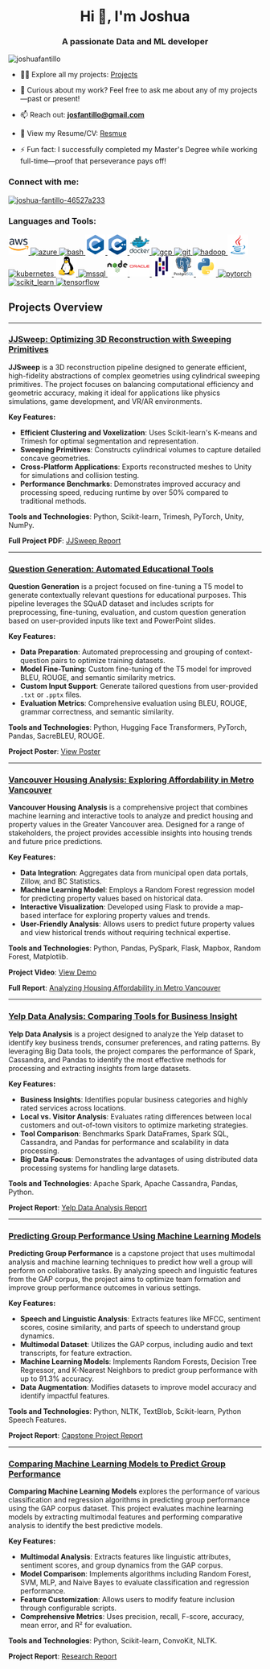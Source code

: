 <h1 align="center">Hi 👋, I'm Joshua</h1>
<h3 align="center">A passionate Data and ML developer</h3>

<p align="left"> <img src="https://komarev.com/ghpvc/?username=joshuafantillo&label=Profile%20views&color=0e75b6&style=flat" alt="joshuafantillo" /> </p>

- 👨‍💻 Explore all my projects: [Projects](https://github.com/JoshuaFantillo?tab=repositories)

- 💬 Curious about my work? Feel free to ask me about any of my projects—past or present!

- 📫 Reach out: **josfantillo@gmail.com**

- 📄 View my Resume/CV:  [Resmue](https://copper-jacquelynn-70.tiiny.site)

- ⚡ Fun fact: I successfully completed my Master's Degree while working full-time—proof that perseverance pays off!

<h3 align="left">Connect with me:</h3>
<p align="left">
<a href="https://linkedin.com/in/joshua-fantillo-46527a233" target="blank"><img align="center" src="https://raw.githubusercontent.com/rahuldkjain/github-profile-readme-generator/master/src/images/icons/Social/linked-in-alt.svg" alt="joshua-fantillo-46527a233" height="30" width="40" /></a>
</p>

<h3 align="left">Languages and Tools:</h3>
<p align="left"> <a href="https://aws.amazon.com" target="_blank" rel="noreferrer"> <img src="https://raw.githubusercontent.com/devicons/devicon/master/icons/amazonwebservices/amazonwebservices-original-wordmark.svg" alt="aws" width="40" height="40"/> </a> <a href="https://azure.microsoft.com/en-in/" target="_blank" rel="noreferrer"> <img src="https://www.vectorlogo.zone/logos/microsoft_azure/microsoft_azure-icon.svg" alt="azure" width="40" height="40"/> </a> <a href="https://www.gnu.org/software/bash/" target="_blank" rel="noreferrer"> <img src="https://www.vectorlogo.zone/logos/gnu_bash/gnu_bash-icon.svg" alt="bash" width="40" height="40"/> </a> <a href="https://www.cprogramming.com/" target="_blank" rel="noreferrer"> <img src="https://raw.githubusercontent.com/devicons/devicon/master/icons/c/c-original.svg" alt="c" width="40" height="40"/> </a> <a href="https://www.w3schools.com/cpp/" target="_blank" rel="noreferrer"> <img src="https://raw.githubusercontent.com/devicons/devicon/master/icons/cplusplus/cplusplus-original.svg" alt="cplusplus" width="40" height="40"/> </a> <a href="https://www.docker.com/" target="_blank" rel="noreferrer"> <img src="https://raw.githubusercontent.com/devicons/devicon/master/icons/docker/docker-original-wordmark.svg" alt="docker" width="40" height="40"/> </a> <a href="https://cloud.google.com" target="_blank" rel="noreferrer"> <img src="https://www.vectorlogo.zone/logos/google_cloud/google_cloud-icon.svg" alt="gcp" width="40" height="40"/> </a> <a href="https://git-scm.com/" target="_blank" rel="noreferrer"> <img src="https://www.vectorlogo.zone/logos/git-scm/git-scm-icon.svg" alt="git" width="40" height="40"/> </a> <a href="https://hadoop.apache.org/" target="_blank" rel="noreferrer"> <img src="https://www.vectorlogo.zone/logos/apache_hadoop/apache_hadoop-icon.svg" alt="hadoop" width="40" height="40"/> </a> <a href="https://www.java.com" target="_blank" rel="noreferrer"> <img src="https://raw.githubusercontent.com/devicons/devicon/master/icons/java/java-original.svg" alt="java" width="40" height="40"/> </a> <a href="https://kubernetes.io" target="_blank" rel="noreferrer"> <img src="https://www.vectorlogo.zone/logos/kubernetes/kubernetes-icon.svg" alt="kubernetes" width="40" height="40"/> </a> <a href="https://www.linux.org/" target="_blank" rel="noreferrer"> <img src="https://raw.githubusercontent.com/devicons/devicon/master/icons/linux/linux-original.svg" alt="linux" width="40" height="40"/> </a> <a href="https://www.microsoft.com/en-us/sql-server" target="_blank" rel="noreferrer"> <img src="https://www.svgrepo.com/show/303229/microsoft-sql-server-logo.svg" alt="mssql" width="40" height="40"/> </a> <a href="https://nodejs.org" target="_blank" rel="noreferrer"> <img src="https://raw.githubusercontent.com/devicons/devicon/master/icons/nodejs/nodejs-original-wordmark.svg" alt="nodejs" width="40" height="40"/> </a> <a href="https://www.oracle.com/" target="_blank" rel="noreferrer"> <img src="https://raw.githubusercontent.com/devicons/devicon/master/icons/oracle/oracle-original.svg" alt="oracle" width="40" height="40"/> </a> <a href="https://pandas.pydata.org/" target="_blank" rel="noreferrer"> <img src="https://raw.githubusercontent.com/devicons/devicon/2ae2a900d2f041da66e950e4d48052658d850630/icons/pandas/pandas-original.svg" alt="pandas" width="40" height="40"/> </a> <a href="https://www.postgresql.org" target="_blank" rel="noreferrer"> <img src="https://raw.githubusercontent.com/devicons/devicon/master/icons/postgresql/postgresql-original-wordmark.svg" alt="postgresql" width="40" height="40"/> </a> <a href="https://www.python.org" target="_blank" rel="noreferrer"> <img src="https://raw.githubusercontent.com/devicons/devicon/master/icons/python/python-original.svg" alt="python" width="40" height="40"/> </a> <a href="https://pytorch.org/" target="_blank" rel="noreferrer"> <img src="https://www.vectorlogo.zone/logos/pytorch/pytorch-icon.svg" alt="pytorch" width="40" height="40"/> </a> <a href="https://scikit-learn.org/" target="_blank" rel="noreferrer"> <img src="https://upload.wikimedia.org/wikipedia/commons/0/05/Scikit_learn_logo_small.svg" alt="scikit_learn" width="40" height="40"/> </a> <a href="https://www.tensorflow.org" target="_blank" rel="noreferrer"> <img src="https://www.vectorlogo.zone/logos/tensorflow/tensorflow-icon.svg" alt="tensorflow" width="40" height="40"/> </a> </p>


## Projects Overview
---------------------------------------------------------------
### [JJSweep: Optimizing 3D Reconstruction with Sweeping Primitives](https://github.com/JoshuaFantillo/jjsweep)
**JJSweep** is a 3D reconstruction pipeline designed to generate efficient, high-fidelity abstractions of complex geometries using cylindrical sweeping primitives. The project focuses on balancing computational efficiency and geometric accuracy, making it ideal for applications like physics simulations, game development, and VR/AR environments.

**Key Features:**
- **Efficient Clustering and Voxelization**: Uses Scikit-learn's K-means and Trimesh for optimal segmentation and representation.
- **Sweeping Primitives**: Constructs cylindrical volumes to capture detailed concave geometries.
- **Cross-Platform Applications**: Exports reconstructed meshes to Unity for simulations and collision testing.
- **Performance Benchmarks**: Demonstrates improved accuracy and processing speed, reducing runtime by over 50% compared to traditional methods.

**Tools and Technologies**: Python, Scikit-learn, Trimesh, PyTorch, Unity, NumPy.

**Full Project PDF**: [JJSweep Report](https://github.com/JoshuaFantillo/jjsweep/blob/main/JJSweep.pdf)

---------------------------------------------------------------
### [Question Generation: Automated Educational Tools](https://github.com/JoshuaFantillo/question-generation)
**Question Generation** is a project focused on fine-tuning a T5 model to generate contextually relevant questions for educational purposes. This pipeline leverages the SQuAD dataset and includes scripts for preprocessing, fine-tuning, evaluation, and custom question generation based on user-provided inputs like text and PowerPoint slides.

**Key Features:**
- **Data Preparation**: Automated preprocessing and grouping of context-question pairs to optimize training datasets.
- **Model Fine-Tuning**: Custom fine-tuning of the T5 model for improved BLEU, ROUGE, and semantic similarity metrics.
- **Custom Input Support**: Generate tailored questions from user-provided `.txt` or `.pptx` files.
- **Evaluation Metrics**: Comprehensive evaluation using BLEU, ROUGE, grammar correctness, and semantic similarity.

**Tools and Technologies**: Python, Hugging Face Transformers, PyTorch, Pandas, SacreBLEU, ROUGE.

**Project Poster**: [View Poster](Question_Generation_Poster%20(1).pdf)

---------------------------------------------------------------
### [Vancouver Housing Analysis: Exploring Affordability in Metro Vancouver](https://github.com/JoshuaFantillo/vancouver-housing-analysis)
**Vancouver Housing Analysis** is a comprehensive project that combines machine learning and interactive tools to analyze and predict housing and property values in the Greater Vancouver area. Designed for a range of stakeholders, the project provides accessible insights into housing trends and future price predictions.

**Key Features:**
- **Data Integration**: Aggregates data from municipal open data portals, Zillow, and BC Statistics.
- **Machine Learning Model**: Employs a Random Forest regression model for predicting property values based on historical data.
- **Interactive Visualization**: Developed using Flask to provide a map-based interface for exploring property values and trends.
- **User-Friendly Analysis**: Allows users to predict future property values and view historical trends without requiring technical expertise.

**Tools and Technologies**: Python, Pandas, PySpark, Flask, Mapbox, Random Forest, Matplotlib.

**Project Video**: [View Demo](https://www.youtube.com/watch?v=KLs9jWV99I8)

**Full Report**: [Analyzing Housing Affordability in Metro Vancouver](Analyzing%20Housing%20Affordability%20in%20Metro%20Vancouver.pdf)

---------------------------------------------------------------
### [Yelp Data Analysis: Comparing Tools for Business Insight](https://github.com/JoshuaFantillo/yelp_dataset_analysis)
**Yelp Data Analysis** is a project designed to analyze the Yelp dataset to identify key business trends, consumer preferences, and rating patterns. By leveraging Big Data tools, the project compares the performance of Spark, Cassandra, and Pandas to identify the most effective methods for processing and extracting insights from large datasets.

**Key Features:**
- **Business Insights**: Identifies popular business categories and highly rated services across locations.
- **Local vs. Visitor Analysis**: Evaluates rating differences between local customers and out-of-town visitors to optimize marketing strategies.
- **Tool Comparison**: Benchmarks Spark DataFrames, Spark SQL, Cassandra, and Pandas for performance and scalability in data processing.
- **Big Data Focus**: Demonstrates the advantages of using distributed data processing systems for handling large datasets.

**Tools and Technologies**: Apache Spark, Apache Cassandra, Pandas, Python.

**Project Report**: [Yelp Data Analysis Report](https://github.com/JoshuaFantillo/yelp_dataset_analysis/blob/main/Project%20Report.pdf)

---------------------------------------------------------------
### [Predicting Group Performance Using Machine Learning Models](https://github.com/JoshuaFantillo/predicting-group-performance-using-machine-learning-models)
**Predicting Group Performance** is a capstone project that uses multimodal analysis and machine learning techniques to predict how well a group will perform on collaborative tasks. By analyzing speech and linguistic features from the GAP corpus, the project aims to optimize team formation and improve group performance outcomes in various settings.

**Key Features:**
- **Speech and Linguistic Analysis**: Extracts features like MFCC, sentiment scores, cosine similarity, and parts of speech to understand group dynamics.
- **Multimodal Dataset**: Utilizes the GAP corpus, including audio and text transcripts, for feature extraction.
- **Machine Learning Models**: Implements Random Forests, Decision Tree Regressor, and K-Nearest Neighbors to predict group performance with up to 91.3% accuracy.
- **Data Augmentation**: Modifies datasets to improve model accuracy and identify impactful features.

**Tools and Technologies**: Python, NLTK, TextBlob, Scikit-learn, Python Speech Features.

**Project Report**: [Capstone Project Report](https://github.com/JoshuaFantillo/predicting-group-performance-using-machine-learning-models/blob/main/Capstone_Project.pdf)

---------------------------------------------------------------
### [Comparing Machine Learning Models to Predict Group Performance](https://github.com/JoshuaFantillo/comparing-different-machine-learning-models-to-predict-group-performance)
**Comparing Machine Learning Models** explores the performance of various classification and regression algorithms in predicting group performance using the GAP corpus dataset. This project evaluates machine learning models by extracting multimodal features and performing comparative analysis to identify the best predictive models.

**Key Features:**
- **Multimodal Analysis**: Extracts features like linguistic attributes, sentiment scores, and group dynamics from the GAP corpus.
- **Model Comparison**: Implements algorithms including Random Forest, SVM, MLP, and Naive Bayes to evaluate classification and regression performance.
- **Feature Customization**: Allows users to modify feature inclusion through configurable scripts.
- **Comprehensive Metrics**: Uses precision, recall, F-score, accuracy, mean error, and R² for evaluation.

**Tools and Technologies**: Python, Scikit-learn, ConvoKit, NLTK.

**Project Report**: [Research Report](https://github.com/JoshuaFantillo/comparing-different-machine-learning-models-to-predict-group-performance/blob/main/Research_School.pdf)
